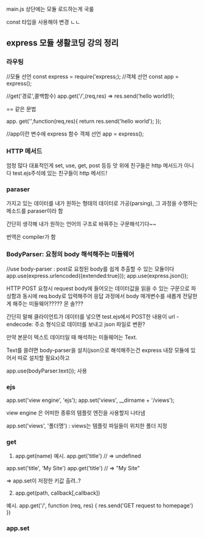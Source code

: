 
main.js 상단에는 모듈 로드하는게 국룰

const 타입을 사용해야 변경 ㄴㄴ

## express 모듈 생활코딩 강의 정리

### 라우팅
//모듈 선언
const express = require('express;);
//객체 선언
const app = express();

//get('경로',콜백함수)
app.get('/',(req,res) => res.send('hello world!));

== 같은 문법

app. get('\',function(req,res){
    return res.send('hello world');
});

//app이란 변수에 express 함수 객체 선언
app = express();

### HTTP 메서드
엄청 많다 대표적인게 set, use, get, post 등등
앗 위에 친구들은 http 메서드가 아니다
test.ejs주석에 있는 친구들이 http 메서드!

### paraser 
가지고 있는 데이터를 내가 원하는 형태의 데이터로 가공(parsing), 그 과정을 수행하는 메소드를 paraser이라 함

간단히 생각해 내가 원하는 언어의 구조로 바꿔주는 구문해석기다~~

번역은 compiler가 함

### BodyParser: 요청의 body 해석해주는 미들웨어
//use body-parser : post로 요청된 body를 쉽게 추출할 수 있는 모듈이다
app.use(express.urlencoded({extended:true}));
app.use(express.json());

HTTP POST 요청시 request body에 들어오는 데이터값을 읽을 수 있는 구문으로 파싱함과 동시에 req.body로 입력해주어 응답 과정에서 body 매개변수를 새롭게 전달한게 해주는 미들웨어?????
몬 솔???

간단히 말해 클라이언트가 데이터를 넣으면 test.ejs에서 POST한 내용이 url - endecode: 주소 형식으로 데이터를 보내고
json 파일로 변환? 

만약 본문이 텍스트 데이터일 때 해석하는 미들웨어는 Text.

Text를 쓸려면 body-parser을 설치(json으로 해석해주는건 express 내장 모듈에 있어서 따로 설치할 필요x)하고

app.use(bodyParser.text()); 사용

### ejs

app.set('view engine', 'ejs');
app.set('views', __dirname + '/views');

view engine 은 어떠한 종류의 템플릿 엔진을 사용할지 나타냄

app.set('views', '폴더명') : views는 템플릿 파일들이 위치한 폴더 지정

### get

1. app.get(name)
예시.
app.get('title')
// => undefined

app.set('title', 'My Site')
app.get('title')
// => "My Site"

=> app.set이 저장한 키값 출려..?

2. app.get(path, callback[,callback])

예시.
app.get('/', function (req, res) {
  res.send('GET request to homepage')
})

### app.set

